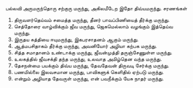 
பல்லவி
அருமருந்தொரு சற்குரு மருந்து,
அகிலமீடேற இதோ திவ்யமருந்து.
சரணங்கள்
1. திருவளர்தெய்வம் சமைத்த மருந்து,
தீனர் பாவப்பிணியைத் தீர்க்கு மருந்து.
2. செத்தோரை வாழ்விக்கும் ஜீவ மருந்து,
ஜெகமெல்லாம் வழங்கும் இத்தெய்வ மருந்து.
3. இருதய சுத்தியை ஈயுமருந்து,
இகபரசாதனம் ஆகும் மருந்து.
4. ஆத்மபசிதாகம் தீர்க்கு மருந்து,
அவனியோர் அழியா கற்பக மருந்து.
5. சித்த சமாதானம் உண்டாக்கு மருந்து,
ஜீவன்முத்தி தருஞ்சேணுள்ள மருந்து.
6. உலகத்தில் ஜீவசக்தி தந்த மருந்து,
உலவாத அமிழ்தென வந்த மருந்து.
7. தேசநன்மை பயக்கும் திவ்ய மருந்து,
தேவதேவன் திருவடி சேர்க்கு மருந்து.
8. பணமில்லை இலவசமான மருந்து,
பாவிகளுக் கெளிதில் ஏற்படு மருந்து.
9. என்றும் அழியாத தேவருள் மருந்து,
என் பவநீக்கும் யேசு நாதர் மருந்து.

